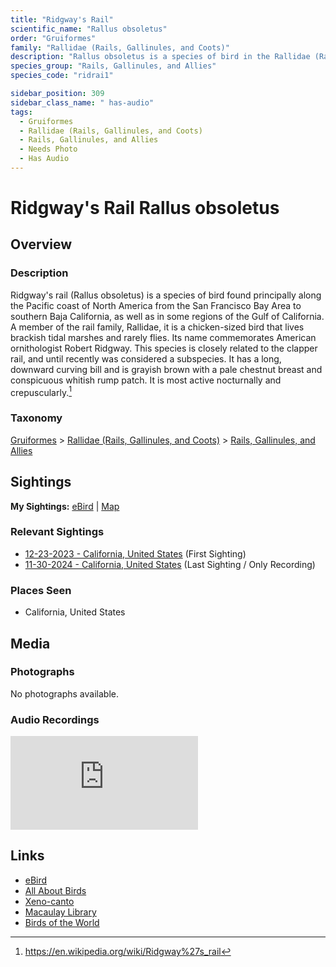 ```yaml
---
title: "Ridgway's Rail"
scientific_name: "Rallus obsoletus"
order: "Gruiformes"
family: "Rallidae (Rails, Gallinules, and Coots)"
description: "Rallus obsoletus is a species of bird in the Rallidae (Rails, Gallinules, and Coots) family. It has been observed 2 times. It has been recorded."
species_group: "Rails, Gallinules, and Allies"
species_code: "ridrai1"

sidebar_position: 309
sidebar_class_name: " has-audio"
tags: 
  - Gruiformes
  - Rallidae (Rails, Gallinules, and Coots)
  - Rails, Gallinules, and Allies
  - Needs Photo
  - Has Audio
---
```


# Ridgway's Rail <span className='sci_name'>Rallus obsoletus</span>

## Overview

### Description
Ridgway's rail (Rallus obsoletus) is a species of bird found principally along the Pacific coast of North America from the San Francisco Bay Area to southern Baja California, as well as in some regions of the Gulf of California. A member of the rail family, Rallidae, it is a chicken-sized bird that lives brackish tidal marshes and rarely flies.  Its name commemorates American ornithologist Robert Ridgway.
This species is closely related to the clapper rail, and until recently was considered a subspecies. It has a long, downward curving bill and is grayish brown with a pale chestnut breast and conspicuous whitish rump patch. It is most active nocturnally and crepuscularly.[^1]

[^1]: https://en.wikipedia.org/wiki/Ridgway%27s_rail

### Taxonomy
[Gruiformes](/tags/gruiformes) > [Rallidae (Rails, Gallinules, and Coots)](/tags/rallidae-rails-gallinules-and-coots) > [Rails, Gallinules, and Allies](/tags/rails-gallinules-and-allies)


## Sightings

**My Sightings:** [eBird](https://ebird.org/lifelist?r=world&time=life&spp=ridrai1) | [Map](/map?species_code=ridrai1)

### Relevant Sightings

* [12-23-2023 - California, United States](https://ebird.org/checklist/S157058117) (First Sighting)
* [11-30-2024 - California, United States](https://ebird.org/checklist/S204074627) (Last Sighting / Only Recording)

### Places Seen

* California, United States



## Media
### Photographs
No photographs available.

### Audio Recordings
<iframe className="audio_iframe" src="https://macaulaylibrary.org/asset/626917178/embed" frameBorder="0" allowFullScreen></iframe>

## Links
* [eBird](https://ebird.org/species/ridrai1) 
* [All About Birds](https://www.allaboutbirds.org/guide/ridrai1) 
* [Xeno-canto](https://www.xeno-canto.org/species/rallus-obsoletus) 
* [Macaulay Library](https://search.macaulaylibrary.org/catalog?taxonCode=ridrai1&sort=rating_rank_desc)
* [Birds of the World](https://birdsoftheworld.org/bow/species/ridrai1)
